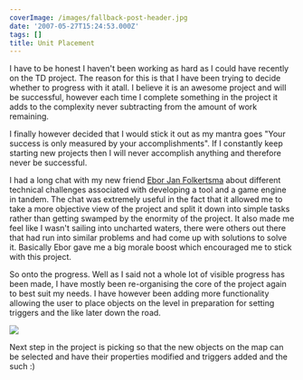 ```yaml
---
coverImage: /images/fallback-post-header.jpg
date: '2007-05-27T15:24:53.000Z'
tags: []
title: Unit Placement
---
```


I have to be honest I haven't been working as hard as I could have recently on the TD project. The reason for this is that I have been trying to decide whether to progress with it atall. I believe it is an awesome project and will be successful, however each time I complete something in the project it adds to the complexity never subtracting from the amount of work remaining.

<!-- more -->

I finally however decided that I would stick it out as my mantra goes &quot;Your success is only measured by your accomplishments&quot;. If I constantly keep starting new projects then I will never accomplish anything and therefore never be successful.

I had a long chat with my new friend [Ebor Jan Folkertsma](https://www.folkertsma.net/) about different technical challenges associated with developing a tool and a game engine in tandem. The chat was extremely useful in the fact that it allowed me to take a more objective view of the project and split it down into simple tasks rather than getting swamped by the enormity of the project. It also made me feel like I wasn't sailing into uncharted waters, there were others out there that had run into similar problems and had come up with solutions to solve it. Basically Ebor gave me a big morale boost which encouraged me to stick with this project.

So onto the progress. Well as I said not a whole lot of visible progress has been made, I have mostly been re-organising the core of the project again to best suit my needs. I have however been adding more functionality allowing the user to place objects on the level in preparation for setting triggers and the like later down the road.

[![](https://www.mikecann.co.uk/Work/TDProject/engine05.jpg)](https://www.mikecann.co.uk/Work/TDProject/engine05.jpg)

Next step in the project is picking so that the new objects on the map can be selected and have their properties modified and triggers added and the such :)
